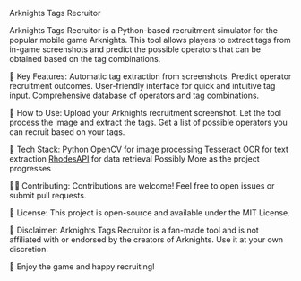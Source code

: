 Arknights Tags Recruitor

Arknights Tags Recruitor is a Python-based recruitment simulator for the popular mobile game Arknights. This tool allows players to extract tags from in-game screenshots and predict the possible operators that can be obtained based on the tag combinations.

🚀 Key Features:
Automatic tag extraction from screenshots.
Predict operator recruitment outcomes.
User-friendly interface for quick and intuitive tag input.
Comprehensive database of operators and tag combinations.

📄 How to Use:
Upload your Arknights recruitment screenshot.
Let the tool process the image and extract the tags.
Get a list of possible operators you can recruit based on your tags.

🤖 Tech Stack:
Python
OpenCV for image processing
Tesseract OCR for text extraction
[RhodesAPI](https://github.com/wesngu28/rhodesapi) for data retrieval
Possibly More as the project progresses


👩‍💻 Contributing:
Contributions are welcome! Feel free to open issues or submit pull requests.

📝 License:
This project is open-source and available under the MIT License.

📌 Disclaimer:
Arknights Tags Recruitor is a fan-made tool and is not affiliated with or endorsed by the creators of Arknights. Use it at your own discretion.

🌟 Enjoy the game and happy recruiting!

